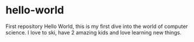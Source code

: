 # hello-world
First repository
Hello World, this is my first dive into the world of computer science. I love to ski, have 2 amazing kids and love learning new things.
